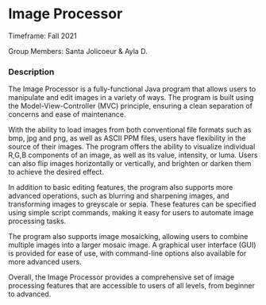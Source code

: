 # Image Processor

Timeframe: Fall 2021  

Group Members: Santa Jolicoeur & Ayla D.  



### **Description**

The Image Processor is a fully-functional Java program that allows users to manipulate and edit images in a variety of ways. The program is built using the Model-View-Controller (MVC) principle, ensuring a clean separation of concerns and ease of maintenance.

With the ability to load images from both conventional file formats such as bmp, jpg and png, as well as ASCII PPM files, users have flexibility in the source of their images. The program offers the ability to visualize individual R,G,B components of an image, as well as its value, intensity, or luma. Users can also flip images horizontally or vertically, and brighten or darken them to achieve the desired effect.

In addition to basic editing features, the program also supports more advanced operations, such as blurring and sharpening images, and transforming images to greyscale or sepia. These features can be specified using simple script commands, making it easy for users to automate image processing tasks.

The program also supports image mosaicking, allowing users to combine multiple images into a larger mosaic image. A graphical user interface (GUI) is provided for ease of use, with command-line options also available for more advanced users.

Overall, the Image Processor provides a comprehensive set of image processing features that are accessible to users of all levels, from beginner to advanced.
